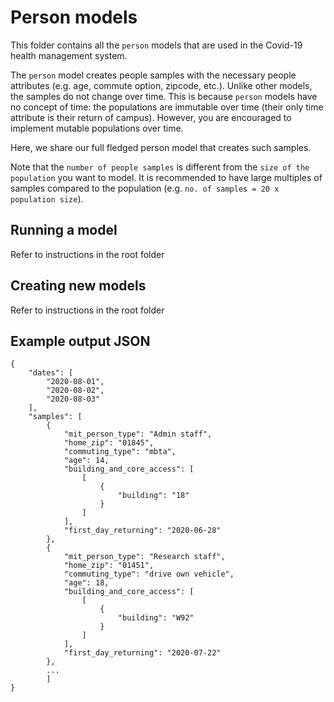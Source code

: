 # Person models

This folder contains all the `person` models that are used in the Covid-19 health management system.

The `person` model creates people samples with the necessary people attributes (e.g. age, commute option, zipcode, etc.). Unlike other models, the samples do not change over time. This is because `person` models have no concept of time: the populations are immutable over time (their only time attribute is their return of campus). However, you are encouraged to implement mutable populations over time.

Here, we share our full fledged person model that creates such samples.

Note that the `number of people samples` is different from the `size of the population` you want to model. It is recommended to have large multiples of samples compared to the population (e.g. `no. of samples = 20 x population size`).

## Running a model
Refer to instructions in the root folder

## Creating new models
Refer to instructions in the root folder

## Example output JSON
```
{
    "dates": [
        "2020-08-01",
        "2020-08-02",
        "2020-08-03"
    ],
    "samples": [
        {
            "mit_person_type": "Admin staff",
            "home_zip": "01845",
            "commuting_type": "mbta",
            "age": 14,
            "building_and_core_access": [
                [
                    {
                        "building": "18"
                    }
                ]
            ],
            "first_day_returning": "2020-06-28"
        },
        {
            "mit_person_type": "Research staff",
            "home_zip": "01451",
            "commuting_type": "drive own vehicle",
            "age": 18,
            "building_and_core_access": [
                [
                    {
                        "building": "W92"
                    }
                ]
            ],
            "first_day_returning": "2020-07-22"
        },
        ...
        ]
}


```
